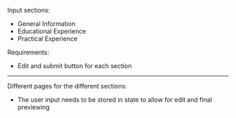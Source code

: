 Input sections:

- General Information
- Educational Experience
- Practical Experience

Requirements:

- Edit and submit button for each section

---

Different pages for the different sections:

- The user input needs to be stored in state to allow for edit and final previewing